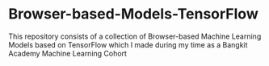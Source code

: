# Browser-based-Models-TensorFlow
This repository consists of a collection of Browser-based Machine Learning Models based on TensorFlow which I made during my time as a Bangkit Academy Machine Learning Cohort
